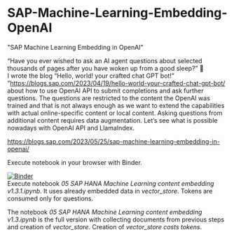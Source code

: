 # SAP-Machine-Learning-Embedding-OpenAI
"SAP Machine Learning Embedding in OpenAI"<br>

“Have you ever wished to ask an AI agent questions about selected thousands of pages after you have woken up from a good sleep?” 🙂 <br>
I wrote the blog “Hello, world! your crafted chat GPT bot!” ”https://blogs.sap.com/2023/04/19/hello-world-your-crafted-chat-gpt-bot/ about how to use OpenAI API to submit completions and ask further questions. The questions are restricted to the content the OpenAI was trained and that is not always enough as we want to extend the capabilities with actual online-specific content or local content.
Asking questions from additional content requires data augmentation. Let’s see what is possible nowadays with OpenAI API and LlamaIndex.

https://blogs.sap.com/2023/05/25/sap-machine-learning-embedding-in-openai/ 

Execute notebook in your browser with Binder. <br>

[![Binder](https://mybinder.org/badge_logo.svg)](https://mybinder.org/v2/gh/itsergiu/SAP-Machine-Learning-Embedding-OpenAI/HEAD) <br>
Execute notebook _05 SAP HANA Machine Learning content embedding v1.3.1.ipynb_. It uses already embedded data in _vector_store_. Tokens are consumed only for questions.

The notebook _05 SAP HANA Machine Learning content embedding v1.3.ipynb_ is the full version with collecting documents from previous steps and creation of _vector_store_. Creation of _vector_store costs tokens_.

